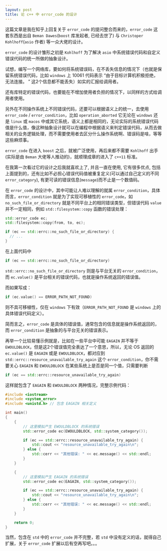 ```yaml
---
layout: post
title: 论 c++ 中 error_code 的设计
---
```


这篇文章是我在知乎上回复关于 `error_code` 的提问整合而来的，`error_code` 这套东西是出自 `Beman Dawes`(`boost` 库发起者, 已经去世了) 与 `Christoper Kohlhoff`(`asio` 作者) 等一众大佬的设计。

`error_code` 的设计雏形之初是 `Kohlhoff` 为了解决 `asio` 中系统错误代码和自定义错误代码的统一所做的抽象设计。

试想，编写一个网络库，要如何将系统错误码，在不丢失信息的情况下（也就是保留系统错误代码，比如 `windows` 上 10061 代码表示 “由于目标计算机积极拒绝，无法连接。 ” 这2个信息都不能丢失）如实的汇报给调用者。

还有库特定的错误代码，也要能在不增加使用者负担的情况下，以同样的方式给调用者使用。

另外在不同操作系统上不同错误代码，还要可以根据语义上的统一，去使用 `error_code` / `error_condition`，比如 `operation_aborted` 它无论在 `windows` 还是 `linux` 或 `macos` 中或其它系统，语义上都是相同的，无论实际的系统错误代码值是什么值，像这种抽象设计就可以在编程中根据语义来判定错误代码，从而去做相关的业务逻辑处理，而不需要使用者去区分什么操作系统啊、错误码是啥，等等这些麻烦事。

`error_code` 在进入 `boost` 之后，就被广泛使用，再后来都不需要 `Kohlhoff` 出手(实际是由 `Beman` 大佬等人推动的)，就顺理成章的进入了 `c++11` 标准。

在我第一次看过它的设计之后我就喜欢上了, 并且一直在使用, 它有很多优点, 包括上面提到的，还有比如不必担心错误代码值被重复定义(可以通过自己定义的不同 `error_category`), 有更可读的错误信息(`message`)而不止是一个数值码。

在 `error_code` 的设计中，其中可能让人难以理解的就属 `error_condition`，具体而言，`error_condition` 就是为了实现可移植性的 `error_code`，如 `no_such_file_or_directory` 就是不同平台上的相同错误类型，但错误代码 `value` 并不一定相同，例如 `std::filesystem::copy` 函数的错误处理：

```c++
std::error_code ec;
std::filesystem::copy(from, to, ec);

if (ec == std::errc::no_such_file_or_directory) {
  // ...
}
```

在上面代码中

```c++
if (ec == std::errc::no_such_file_or_directory)
```

`std::errc::no_such_file_or_directory` 则是与平台无关的 `error_condition`，而 `ec.value()` 是平台相关的错误代码，也就是操作系统返回的错误值。

而如果写成：

```c++
if (ec.value() == ERROR_PATH_NOT_FOUND)
```

则不具可移植性，仅在 `windows` 下有效（`ERROR_PATH_NOT_FOUND` 是 `windows` 上的具体错误代码定义）。

简而言之，`error_code` 是具体的错误值，通常包含的信息就是操作系统返回的，而 `error_condition` 是抽象的与平台无关的错误表示。

再举一个比较易懂示例就是，比如在一些平台中可能 `EAGAIN` 并不等于 `EWOULDBLOCK`，但是这2个错误值完全表达了一个意思，所以，无论 OS 返回的 `ec.value()` 是 `EAGAIN` 或是 `EWOULDBLOCK`，都对应到 `std::errc::resource_unavailable_try_again` 这个 `error_condition`，你不需要关心 `EAGAIN` 和 `EWOULDBLOCK` 在某些系统上是否是同一个值，只需要判断

```c++
if (ec == std::errc::resource_unavailable_try_again)
```

这样就包含了 `EAGAIN` 和 `EWOULDBLOCK` 两种情况，完整示例代码：

```c++
#include <iostream>
#include <system_error>
#include <unistd.h> // 包含 EAGAIN 相关定义

int main()
{
    {
        // 这里模拟产生 EWOULDBLOCK 的系统错误
        std::error_code ec(EWOULDBLOCK, std::system_category());

        if (ec == std::errc::resource_unavailable_try_again) {
            std::cout << "resource_unavailable_try_again\n";
        } else {
            std::cerr << "其他错误: " << ec.message() << std::endl;
        }
    }

    {
        // 这里模拟产生 EAGAIN 的系统错误
        std::error_code ec(EAGAIN, std::system_category());

        if (ec == std::errc::resource_unavailable_try_again) {
            std::cout << "resource_unavailable_try_again\n";
        } else {
            std::cerr << "其他错误: " << ec.message() << std::endl;
        }
    }

    return 0;
}

```

当然，包含在 `std` 中的 `error_code` 并不完整，若 `std` 中没有定义的话，就得自己扩展，关于 `error_code` 扩展以后有空再写吧。。。